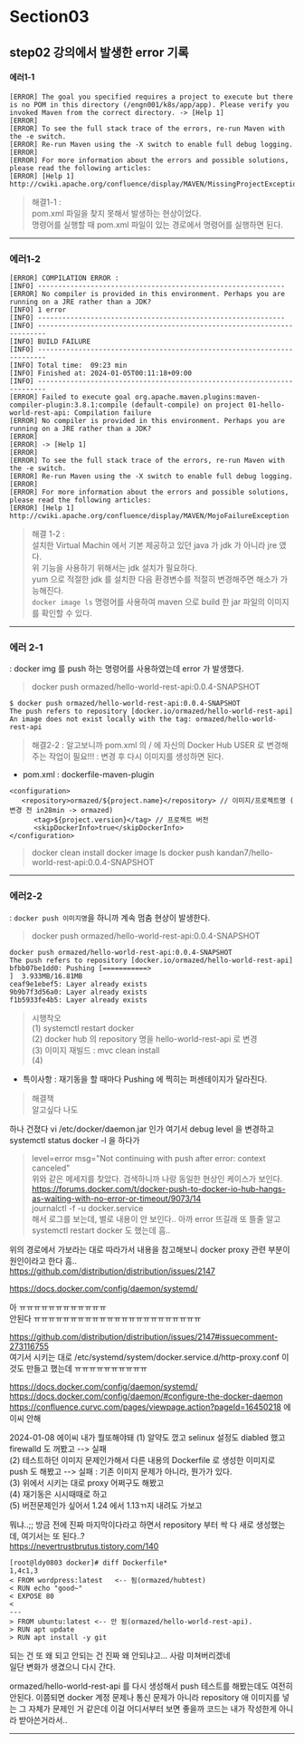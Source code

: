 # Section03   
## step02 강의에서 발생한 error 기록   

#### 에러1-1   

```
[ERROR] The goal you specified requires a project to execute but there is no POM in this directory (/engn001/k8s/app/app). Please verify you invoked Maven from the correct directory. -> [Help 1]
[ERROR]
[ERROR] To see the full stack trace of the errors, re-run Maven with the -e switch.
[ERROR] Re-run Maven using the -X switch to enable full debug logging.
[ERROR]
[ERROR] For more information about the errors and possible solutions, please read the following articles:
[ERROR] [Help 1] http://cwiki.apache.org/confluence/display/MAVEN/MissingProjectException

```
> 해결1-1 :   
> pom.xml 파일을 찾지 못해서 발생하는 현상이었다.   
> 명령어를 실행할 때 pom.xml 파일이 있는 경로에서 명령어를 실행하면 된다.   


---
### 에러1-2
```
[ERROR] COMPILATION ERROR :
[INFO] -------------------------------------------------------------
[ERROR] No compiler is provided in this environment. Perhaps you are running on a JRE rather than a JDK?
[INFO] 1 error
[INFO] -------------------------------------------------------------
[INFO] ------------------------------------------------------------------------
[INFO] BUILD FAILURE
[INFO] ------------------------------------------------------------------------
[INFO] Total time:  09:23 min
[INFO] Finished at: 2024-01-05T00:11:18+09:00
[INFO] ------------------------------------------------------------------------
[ERROR] Failed to execute goal org.apache.maven.plugins:maven-compiler-plugin:3.8.1:compile (default-compile) on project 01-hello-world-rest-api: Compilation failure
[ERROR] No compiler is provided in this environment. Perhaps you are running on a JRE rather than a JDK?
[ERROR]
[ERROR] -> [Help 1]
[ERROR]
[ERROR] To see the full stack trace of the errors, re-run Maven with the -e switch.
[ERROR] Re-run Maven using the -X switch to enable full debug logging.
[ERROR]
[ERROR] For more information about the errors and possible solutions, please read the following articles:
[ERROR] [Help 1] http://cwiki.apache.org/confluence/display/MAVEN/MojoFailureException
```
> 해결 1-2 :   
> 설치한 Virtual Machin 에서 기본 제공하고 있던 java 가 jdk 가 아니라 jre 였다.   
> 위 기능을 사용하기 위해서는 jdk 설치가 필요하다.   
> yum 으로 적절한 jdk 를 설치한 다음 환경변수를 적절히 변경해주면 해소가 가능해진다.   
> `docker image ls` 명령어를 사용하여 maven 으로 build 한 jar 파일의 이미지를 확인할 수 있다.   

---
### 에러 2-1
: docker img 를 push 하는 명령어를 사용하였는데 error 가 발생했다.

> docker push ormazed/hello-world-rest-api:0.0.4-SNAPSHOT

```
$ docker push ormazed/hello-world-rest-api:0.0.4-SNAPSHOT
The push refers to repository [docker.io/ormazed/hello-world-rest-api]
An image does not exist locally with the tag: ormazed/hello-world-rest-api
```

> 해결2-2
: 알고보니까 pom.xml 의 <configuration>/<repository> 에 자신의 Docker Hub USER 로 변경해주는 작업이 필요!!!
: 변경 후 다시 이미지를 생성하면 된다.

* pom.xml : dockerfile-maven-plugin
```
<configuration>
   <repository>ormazed/${project.name}</repository> // 이미지/프로젝트명 ( 변경 전 in28min -> ormazed)
      <tag>${project.version}</tag> // 프로젝트 버전
      <skipDockerInfo>true</skipDockerInfo>
</configuration>
```
> docker clean install
> docker image ls
> docker push kandan7/hello-world-rest-api:0.0.4-SNAPSHOT

---

### 에러2-2
: `docker push 이미지명`을 하니까 계속 멈춤 현상이 발생한다.

> docker push ormazed/hello-world-rest-api:0.0.4-SNAPSHOT   

```
docker push ormazed/hello-world-rest-api:0.0.4-SNAPSHOT
The push refers to repository [docker.io/ormazed/hello-world-rest-api]
bfbb07be1dd0: Pushing [===========>                                       ]  3.933MB/16.81MB
ceaf9e1ebef5: Layer already exists 
9b9b7f3d56a0: Layer already exists 
f1b5933fe4b5: Layer already exists 
```
> 시행착오   
(1) systemctl restart docker   
(2) docker hub 의 repository 명을 hello-world-rest-api 로 변경   
(3) 이미지 재빌드 : mvc clean install   
(4)

* 특이사항 : 재기동을 할 때마다 Pushing 에 찍히는 퍼센테이지가 달라진다.


> 해결책   
알고싶다 나도

하나 건졌다
vi /etc/docker/daemon.jar 인가 여기서 debug level 을 변경하고 systemctl status docker -l 을 하다가   
> level=error msg="Not continuing with push after error: context canceled"     
위와 같은 메세지를 찾았다. 검색하니까 나랑 동일한 현상인 케이스가 보인다.   
https://forums.docker.com/t/docker-push-to-docker-io-hub-hangs-as-waiting-with-no-error-or-timeout/9073/14   
journalctl -f -u docker.service   
해서 로그를 보는데, 별로 내용이 안 보인다.. 아까 error 뜨길래 또 뜰줄 알고 systemctl restart docker 도 했는데 흠..  

위의 경로에서 가보라는 대로 따라가서 내용을 참고해보니 docker proxy 관련 부분이 원인이라고 한다 흠..   
https://github.com/distribution/distribution/issues/2147   

https://docs.docker.com/config/daemon/systemd/   

아 ㅠㅠㅠㅠㅠㅠㅠㅠㅠㅠㅠㅠ   
안된다 ㅠㅠㅠㅠㅠㅠㅠㅠㅠㅠㅠㅠㅠㅠㅠㅠㅠㅠㅠㅠㅠㅠㅠ   

https://github.com/distribution/distribution/issues/2147#issuecomment-273116755   
여기서 시키는 대로 
/etc/systemd/system/docker.service.d/http-proxy.conf 이것도 만들고 했는데 ㅠㅠㅠㅠㅠㅠㅠㅠㅠㅠ   


  
https://docs.docker.com/config/daemon/systemd/
https://docs.docker.com/config/daemon/#configure-the-docker-daemon
https://confluence.curvc.com/pages/viewpage.action?pageId=16450218
에이씨 안해

2024-01-08
에이씨 내가 뭘또해야돼
(1) 알약도 껐고 selinux 설정도 diabled 했고 firewalld 도 꺼봤고 --> 실패   
(2) 테스트하던 이미지 문제인가해서 다른 내용의 Dockerfile 로 생성한 이미지로 push 도 해봤고 --> 실패 : 기존 이미지 문제가 아니라, 뭔가가 있다.   
(3) 위에서 시키는 대로 proxy 어쩌구도 해봤고   
(4) 재기동은 시시때때로 하고   
(5) 버전문제인가 싶어서 1.24 에서 1.13ㄲ지 내려도 가보고   
 
뭐냐..;; 방금 전에 진짜 마지막이다라고 하면서 repository 부터 싹 다 새로 생성했는데, 여기서는 또 된다..?    
https://nevertrustbrutus.tistory.com/140   

```
[root@ldy0803 docker]# diff Dockerfile*
1,4c1,3
< FROM wordpress:latest   <-- 됨(ormazed/hubtest)
< RUN echo "good~"
< EXPOSE 80
<
---
> FROM ubuntu:latest <-- 안 됨(ormazed/hello-world-rest-api).
> RUN apt update
> RUN apt install -y git
```

되는 건 또 왜 되고 안되는 건 진짜 왜 안되냐고... 사람 미쳐버리겠네   
일단 변화가 생겼으니 다시 간다.

ormazed/hello-world-rest-api 를 다시 생성해서 push 테스트를 해봤는데도 여전히 안된다.
이쯤되면 docker 계정 문제나 통신 문제가 아니라 repository 애 이미지를 넣는 그 자체가 문제인 거 같은데
이걸 어디서부터 보면 좋을까
코드는 내가 작성한게 아니라 받아쓴거라서..





---



